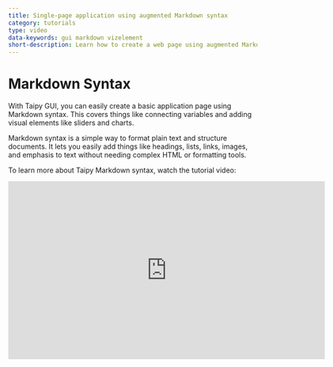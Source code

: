 ```yaml
---
title: Single-page application using augmented Markdown syntax
category: tutorials
type: video
data-keywords: gui markdown vizelement
short-description: Learn how to create a web page using augmented Markdown syntax. Explore variable bindings and visual elements.
---
```

# Markdown Syntax

With Taipy GUI, you can easily create a basic application page using Markdown syntax. This
covers things like connecting variables and adding visual elements like sliders and charts.

Markdown syntax is a simple way to format plain text and structure documents. It lets you easily
add things like headings, lists, links, images, and emphasis to text without needing complex
HTML or formatting tools.

To learn more about Taipy Markdown syntax, watch the tutorial video:

<iframe width="640" height="360" src="https://www.youtube.com/embed/OpHAncCb8Zo?feature=oembed" frameborder="0" allowfullscreen></iframe>
